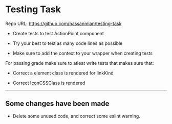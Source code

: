 # Testing Task

Repo URL: https://github.com/hassanmian/testing-task


* Create tests to test ActionPoint component

* Try your best to test as many code lines as possible

* Make sure to add the context to your wrapper when creating tests

For passing grade make sure to atleat write tests that makes sure that:

* Correct a element class is rendered for linkKind

* Correct IconCSSClass is rendered

---
## Some changes have been made
- Delete some unused code, and correct some eslint warning.